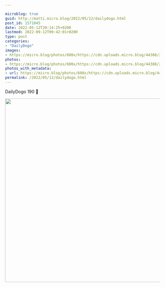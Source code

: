 ```yaml
---

microblog: true
guid: http://matti.micro.blog/2022/05/12/dailydogo.html
post_id: 1571045
date: 2022-05-12T20:14:25+0200
lastmod: 2022-09-12T09:42:01+0200
type: post
categories:
- "DailyDogo"
images:
- https://micro.blog/photos/600x/https://cdn.uploads.micro.blog/44388/2022/77559d0705.jpg
photos:
- https://micro.blog/photos/600x/https://cdn.uploads.micro.blog/44388/2022/77559d0705.jpg
photos_with_metadata:
- url: https://micro.blog/photos/600x/https://cdn.uploads.micro.blog/44388/2022/77559d0705.jpg
permalink: /2022/05/12/dailydogo.html
---
```

DailyDogo 190 🐶

<img src="/media/uploads/2022/77559d0705.jpg" width="600" height="600" alt="" />
